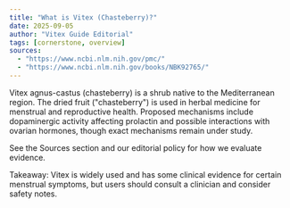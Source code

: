```yaml
---
title: "What is Vitex (Chasteberry)?"
date: 2025-09-05
author: "Vitex Guide Editorial"
tags: [cornerstone, overview]
sources:
  - "https://www.ncbi.nlm.nih.gov/pmc/"
  - "https://www.ncbi.nlm.nih.gov/books/NBK92765/"
---
```


Vitex agnus-castus (chasteberry) is a shrub native to the Mediterranean region. The dried fruit ("chasteberry") is used in herbal medicine for menstrual and reproductive health. Proposed mechanisms include dopaminergic activity affecting prolactin and possible interactions with ovarian hormones, though exact mechanisms remain under study.

See the Sources section and our editorial policy for how we evaluate evidence.

Takeaway: Vitex is widely used and has some clinical evidence for certain menstrual symptoms, but users should consult a clinician and consider safety notes.